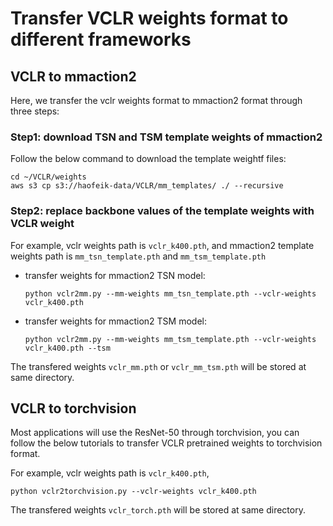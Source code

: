 # Transfer VCLR weights format to different frameworks

## VCLR to mmaction2
Here, we transfer the vclr weights format to mmaction2 format through three steps:

### Step1: download TSN and TSM template weights of mmaction2
Follow the below command to download the template weightf files:  
```shell
cd ~/VCLR/weights
aws s3 cp s3://haofeik-data/VCLR/mm_templates/ ./ --recursive
```

### Step2: replace backbone values of the template weights with VCLR weight
For example, vclr weights path is `vclr_k400.pth`, and mmaction2 template weights path is `mm_tsn_template.pth` and `mm_tsm_template.pth`

- transfer weights for mmaction2 TSN model:
  ```shell
  python vclr2mm.py --mm-weights mm_tsn_template.pth --vclr-weights vclr_k400.pth
  ```
  
- transfer weights for mmaction2 TSM model:
  ```shell
  python vclr2mm.py --mm-weights mm_tsm_template.pth --vclr-weights vclr_k400.pth --tsm
  ```
  
The transfered weights  `vclr_mm.pth` or `vclr_mm_tsm.pth` will be stored at same directory.

## VCLR to torchvision
Most applications will use the ResNet-50 through torchvision, you can follow the below tutorials to transfer VCLR pretrained weights to torchvision format.

For example, vclr weights path is `vclr_k400.pth`,
```shell
python vclr2torchvision.py --vclr-weights vclr_k400.pth
```

The transfered weights  `vclr_torch.pth` will be stored at same directory.
